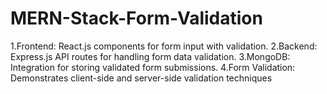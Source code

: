 # MERN-Stack-Form-Validation
1.Frontend: React.js components for form input with validation.  2.Backend: Express.js API routes for handling form data validation.  3.MongoDB: Integration for storing validated form submissions.  4.Form Validation: Demonstrates client-side and server-side validation techniques
